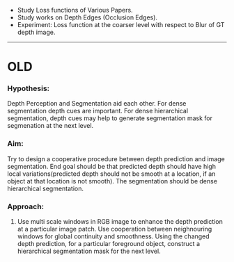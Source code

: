 - Study Loss functions of Various Papers.
- Study works on Depth Edges (Occlusion Edges).
- Experiment: Loss function at the coarser level with respect to Blur of GT depth image.


---

# OLD

### Hypothesis: 
Depth Perception and Segmentation aid each other. 
For dense segmentation depth cues are important.
For dense hierarchical segmentation, depth cues may help to generate segmentation mask for segmenation at the next level.

### Aim: 
Try to design a cooperative procedure between depth prediction and image segmentation. End goal should be that predicted
depth should have high local variations(predicted depth should not be smooth at a location, if an object at that location is not 
smooth). The segmentation should be dense hierarchical segmentation.

### Approach:
1. Use multi scale windows in RGB image to enhance the depth prediction at a particular image patch.
Use cooperation between neighnouring windows for global continuity and smoothness. Using the changed depth prediction, for a 
particular foreground object, construct a hierarchical segmentation mask for the next level.



